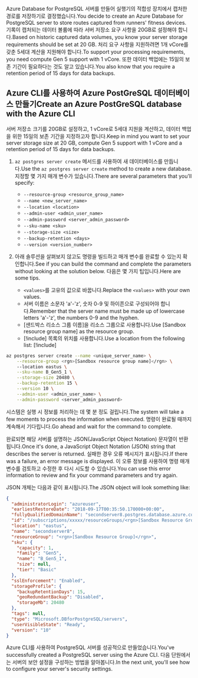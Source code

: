<span data-ttu-id="b40a9-101">Azure Database for PostgreSQL 서버를 만들어 실행기의 적합성 장치에서 캡처한 경로를 저장하기로 결정했습니다.</span><span class="sxs-lookup"><span data-stu-id="b40a9-101">You decide to create an Azure Database for PostgreSQL server to store routes captured from runners' fitness devices.</span></span> <span data-ttu-id="b40a9-102">기록이 캡처되는 데이터 볼륨에 따라 서버 저장소 요구 사항을 20GB로 설정해야 합니다.</span><span class="sxs-lookup"><span data-stu-id="b40a9-102">Based on historic captured data volumes, you know your server storage requirements should be set at 20 GB.</span></span> <span data-ttu-id="b40a9-103">처리 요구 사항을 지원하려면 1개 vCore를 갖춘 5세대 계산을 지원해야 합니다.</span><span class="sxs-lookup"><span data-stu-id="b40a9-103">To support your processing requirements, you need compute Gen 5 support with 1 vCore.</span></span> <span data-ttu-id="b40a9-104">또한 데이터 백업에는 15일의 보존 기간이 필요하다는 것도 알고 있습니다.</span><span class="sxs-lookup"><span data-stu-id="b40a9-104">You also know that you require a retention period of 15 days for data backups.</span></span>

## <a name="create-an-azure-postgresql-database-with-the-azure-cli"></a><span data-ttu-id="b40a9-105">Azure CLI를 사용하여 Azure PostGreSQL 데이터베이스 만들기</span><span class="sxs-lookup"><span data-stu-id="b40a9-105">Create an Azure PostGreSQL database with the Azure CLI</span></span>

<span data-ttu-id="b40a9-106">서버 저장소 크기를 20GB로 설정하고, 1 vCore로 5세대 지원을 계산하고, 데이터 백업을 위한 15일의 보존 기간을 지정하고자 합니다.</span><span class="sxs-lookup"><span data-stu-id="b40a9-106">Keep in mind you want to set your server storage size at 20 GB, compute Gen 5 support with 1 vCore and a retention period of 15 days for data backups.</span></span>

1. <span data-ttu-id="b40a9-107">`az postgres server create` 메서드를 사용하여 새 데이터베이스를 만듭니다.</span><span class="sxs-lookup"><span data-stu-id="b40a9-107">Use the `az postgres server create` method to create a new database.</span></span> <span data-ttu-id="b40a9-108">지정할 몇 가지 매개 변수가 있습니다.</span><span class="sxs-lookup"><span data-stu-id="b40a9-108">There are several parameters that you'll specify:</span></span>
    - `--resource-group <resource_group_name>`
    - `--name <new_server_name>`
    - `--location <location>`
    - `--admin-user <admin_user_name>`
    - `--admin-password <server_admin_password>`
    - `--sku-name <sku>`
    - `--storage-size <size>`
    - `--backup-retention <days>`
    - `--version <version_number>`
    
2. <span data-ttu-id="b40a9-109">아래 솔루션을 살펴보지 않고도 명령을 빌드하고 매개 변수를 완료할 수 있는지 확인합니다.</span><span class="sxs-lookup"><span data-stu-id="b40a9-109">See if you can build the command and complete the parameters without looking at the solution below.</span></span> <span data-ttu-id="b40a9-110">다음은 몇 가지 팁입니다.</span><span class="sxs-lookup"><span data-stu-id="b40a9-110">Here are some tips.</span></span>
    - <span data-ttu-id="b40a9-111">`<values>`를 고유의 값으로 바꿉니다.</span><span class="sxs-lookup"><span data-stu-id="b40a9-111">Replace the `<values>` with your own values.</span></span> 
    - <span data-ttu-id="b40a9-112">서버 이름은 소문자 'a'-'z', 숫자 0-9 및 하이픈으로 구성되어야 합니다.</span><span class="sxs-lookup"><span data-stu-id="b40a9-112">Remember that the server name must be  made up of lowercase letters 'a'-'z', the numbers 0-9 and the hyphen.</span></span>
    - <span data-ttu-id="b40a9-113"><rgn>[샌드박스 리소스 그룹 이름]</rgn>을 리소스 그룹으로 사용합니다.</span><span class="sxs-lookup"><span data-stu-id="b40a9-113">Use <rgn>[Sandbox resource group name]</rgn> as the resource group.</span></span>
    - <span data-ttu-id="b40a9-114">[!include[](../../../includes/azure-sandbox-regions-note.md)] 목록의 위치를 사용합니다.</span><span class="sxs-lookup"><span data-stu-id="b40a9-114">Use a location from the following list:   [!include[](../../../includes/azure-sandbox-regions-note.md)]</span></span>
    
```bash
az postgres server create --name <unique_server_name> \
    --resource-group <rgn>[Sandbox resource group name]</rgn> \ 
    --location eastus \
    --sku-name B_Gen5_1 \
    --storage-size 20480 \
    --backup-retention 15 \
    --version 10 \
    --admin-user <admin_user_name> \
    --admin-password <server_admin_password>
```

<span data-ttu-id="b40a9-115">시스템은 실행 시 정보를 처리하는 데 몇 분 정도 걸립니다.</span><span class="sxs-lookup"><span data-stu-id="b40a9-115">The system will take a few moments to process the information when executed.</span></span> <span data-ttu-id="b40a9-116">명령이 완료될 때까지 계속해서 기다립니다.</span><span class="sxs-lookup"><span data-stu-id="b40a9-116">Go ahead and wait for the command to complete.</span></span>

<span data-ttu-id="b40a9-117">완료되면 해당 서버를 설명하는 JSON(JavaScript Object Notation) 문자열이 반환됩니다.</span><span class="sxs-lookup"><span data-stu-id="b40a9-117">Once it's done, a JavaScript Object Notation (JSON) string that describes the server is returned.</span></span> <span data-ttu-id="b40a9-118">실패한 경우 오류 메시지가 표시됩니다.</span><span class="sxs-lookup"><span data-stu-id="b40a9-118">If there was a failure, an error message is displayed.</span></span> <span data-ttu-id="b40a9-119">이 오류 정보를 사용하여 명령 매개 변수를 검토하고 수정한 후 다시 시도할 수 있습니다.</span><span class="sxs-lookup"><span data-stu-id="b40a9-119">You can use this error information to review and fix your command parameters and try again.</span></span>

<span data-ttu-id="b40a9-120">JSON 개체는 다음과 같이 표시됩니다.</span><span class="sxs-lookup"><span data-stu-id="b40a9-120">The JSON object will look something like:</span></span>

```json
{
  "administratorLogin": "azureuser",
  "earliestRestoreDate": "2018-09-17T00:35:50.170000+00:00",
  "fullyQualifiedDomainName": "secondserver8.postgres.database.azure.com",
  "id": "/subscriptions/xxxxx/resourceGroups/<rgn>[Sandbox Resource Group]</rgn>/providers/Microsoft.DBforPostgreSQL/servers/secondserver8",
  "location": "eastus",
  "name": "secondserver8",
  "resourceGroup": "<rgn>[Sandbox Resource Group]</rgn>",
  "sku": {
    "capacity": 1,
    "family": "Gen5",
    "name": "B_Gen5_1",
    "size": null,
    "tier": "Basic"
  },
  "sslEnforcement": "Enabled",
  "storageProfile": {
    "backupRetentionDays": 15,
    "geoRedundantBackup": "Disabled",
    "storageMb": 20480
  },
  "tags": null,
  "type": "Microsoft.DBforPostgreSQL/servers",
  "userVisibleState": "Ready",
  "version": "10"
}
```

<span data-ttu-id="b40a9-121">Azure CLI를 사용하여 PostgreSQL 서버를 성공적으로 만들었습니다.</span><span class="sxs-lookup"><span data-stu-id="b40a9-121">You've successfully created a PostgreSQL server using the Azure CLI.</span></span> <span data-ttu-id="b40a9-122">다음 단원에서는 서버의 보안 설정을 구성하는 방법을 알아봅니다.</span><span class="sxs-lookup"><span data-stu-id="b40a9-122">In the next unit, you'll see how to configure your server's security settings.</span></span>
